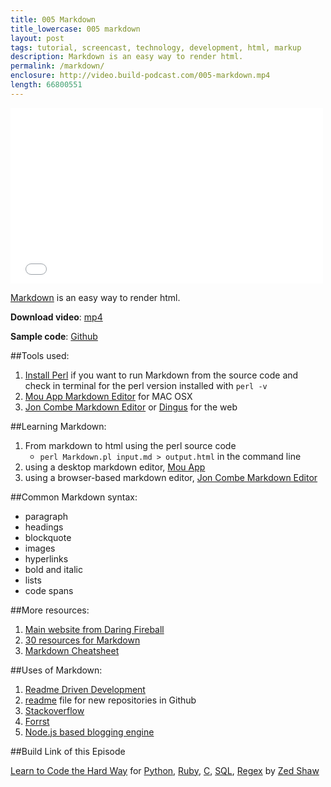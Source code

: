 ```yaml
---
title: 005 Markdown
title_lowercase: 005 markdown
layout: post
tags: tutorial, screencast, technology, development, html, markup
description: Markdown is an easy way to render html.
permalink: /markdown/
enclosure: http://video.build-podcast.com/005-markdown.mp4
length: 66800551
---
```


<div id="video"><iframe src="//player.vimeo.com/video/45306224" width="500" height="281" frameborder="0" webkitallowfullscreen mozallowfullscreen allowfullscreen></iframe></div>

[Markdown](http://daringfireball.net/projects/markdown/) is an easy way to render html.

**Download video**: [mp4](http://video.build-podcast.com/005-markdown.mp4)

**Sample code**: [Github](https://github.com/sayanee/build-podcast/tree/master/005-markdown)

##Tools used:

1. [Install Perl](http://www.perl.org/get.html) if you want to run Markdown from the source code and check in terminal for the perl version installed with `perl -v`
1. [Mou App Markdown Editor](http://mouapp.com/) for MAC OSX
1. [Jon Combe Markdown Editor](http://joncom.be/experiments/markdown-editor/edit/) or [Dingus](http://daringfireball.net/projects/markdown/dingus) for the web

##Learning Markdown:

1. From markdown to html using the perl source code
    - `perl Markdown.pl input.md > output.html` in the command line
1. using a desktop markdown editor, [Mou App](http://mouapp.com/)
1. using a browser-based markdown editor, [Jon Combe Markdown Editor](http://joncom.be/experiments/markdown-editor/edit/)

##Common Markdown syntax:

- paragraph
- headings
- blockquote
- images
- hyperlinks
- bold and italic
- lists
- code spans

##More resources:

1. [Main website from Daring Fireball](http://daringfireball.net/projects/markdown/)
1. [30 resources for Markdown](http://designshack.net/articles/html/mastering-markdown-30-resources-apps-and-tutorials-to-get-you-started/)
1. [Markdown Cheatsheet](http://packetlife.net/media/library/16/Markdown.pdf)

##Uses of Markdown:

1. [Readme Driven Development](http://tom.preston-werner.com/2010/08/23/readme-driven-development.html)
1. [readme](https://github.com/new) file for new repositories in Github
1. [Stackoverflow](http://stackoverflow.com/)
1. [Forrst](http://forrst.com/)
1. [Node.js based blogging engine](https://github.com/creationix/wheat)

##Build Link of this Episode

[Learn to Code the Hard Way](http://learncodethehardway.org/) for [Python](http://learnpythonthehardway.org/book/), [Ruby](http://ruby.learncodethehardway.org/book/), [C](http://c.learncodethehardway.org/book/), [SQL](http://sql.learncodethehardway.org/book/), [Regex](http://regex.learncodethehardway.org/book/) by [Zed Shaw](http://zedshaw.com/#/start)
